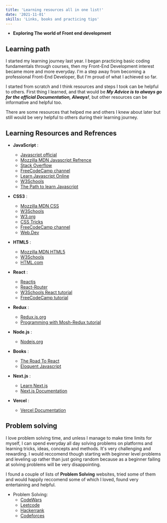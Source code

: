 ```yaml
---
title: 'Learning resources all in one list!'
date: '2021-11-01'
skills: 'Links, books and practicing tips'
---
```

-  **Exploring The world of Front end development**

**Learning path**
  --- 

I started my learning journey last year. I began practicing basic coding fundamentals through courses, then my Front-End Development interest became more and more everyday. I'm a step away from becoming a professional Front-End Developer, But I'm proud of what I achieved so far.

I started from scratch and I think resources and steps I took can be helpful to others. First thing I learned, and that would be   **_My Advice is to always go for the official Documentation, Always!_**, but other resources can be informative and helpful too.

There are some resources that helped me and others I knew about later but still would be very helpful to others during their learning journey.

**Learning Resources and Refrences**
  --- 

- **JavaScript** :
  - [Javascript official](https://www.javascript.com/)
  - [Mozzilla MDN Javascript Refrence](https://developer.mozilla.org/en-US/docs/Web/JavaScript/Reference)
  - [Stack Overflow](https://stackoverflow.com/questions/tagged/javascript)
  - [FreeCodeCamp channel](https://www.youtube.com/c/Freecodecamp/videos)
  - [Learn Javascript Online](https://learnjavascript.online/)
  - [W3Schools](https://www.w3schools.com/js/default.asp)
  - [The Path to learn Javascript](https://www.yonisfy.com/my-path-to-learn/path/javascript)

- **CSS3** :
  - [Mozzilla MDN CSS](https://developer.mozilla.org/en-US/docs/Learn/CSS)
  - [W3Schools](https://www.w3schools.com/css/)
  - [W3.org](https://www.w3.org/TR/2001/WD-css3-roadmap-20010523/)
  - [CSS Tricks](https://css-tricks.com/)
  - [FreeCodeCamp channel](https://www.youtube.com/c/Freecodecamp/videos)
  - [Web.Dev](https://web.dev/learn/css/)

- **HTML5** :
  - [Mozzilla MDN HTML5](https://developer.mozilla.org/en-US/docs/Glossary/HTML5)
  - [W3Schools](https://www.w3schools.com/html/)
  - [HTML.com](https://html.com/html5/)

- **React** :
  - [Reactjs](https://reactjs.org/)
  - [React-Router](https://reactrouter.com/)
  - [W3Schools React tutorial](https://www.w3schools.com/REACT/DEFAULT.ASP)
  - [FreeCodeCamp tutorial](https://www.freecodecamp.org/news/learn-react-js-in-this-free-7-hour-course/)

- **Redux** :
  - [Redux.js.org](https://redux.js.org/)
  - [Programming with Mosh-Redux tutorial](https://www.youtube.com/watch?v=poQXNp9ItL4)

- **Node.js** :
  - [Nodejs.org](https://nodejs.org/en/docs/guides/)

- **Books** :
  - [The Road To React](https://www.roadtoreact.com/)
  - [Eloquent Javascript](https://eloquentjavascript.net/)

- **Next.js** :
  - [Learn Next.js](https://nextjs.org/learn/basics/create-nextjs-app)
  - [Next.js Documentation](https://nextjs.org/docs)

- **Vercel** :
  - [Vercel Documentation](https://vercel.com/docs/concepts)


**Problem solving**
  --- 

I love problem solving time, and unless I manage to make time limits for myself, I can spend everyday all day solving problems on platforms and learning tricks, ideas, concepts and methods. It's very challenging and rewarding. I would reccomend though starting with beginner level problems and leveling up rather than just going random because as a beginner failing at solving problems will be very disappointing.

I found a couple of lists of **Problem Solving** websites, tried some of them and would happily reccomend some of which I loved, found very entertaining and helpful.

- Problem Solving:
  - [CodeWars](https://www.codewars.com)
  - [Leetcode](https://www.Leetcode.com)
  - [Hackerrank](https://www.Hackerrank.com)
  - [Codeforces](https://www.Codeforces.com)

